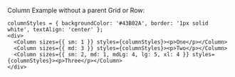 Column Example without a parent Grid or Row:

    columnStyles = { backgroundColor: '#43B02A', border: '1px solid white', textAlign: 'center' };
    <div>
      <Column sizes={{ sm: 1 }} styles={columnStyles}><p>One</p></Column>
      <Column sizes={{ md: 3 }} styles={columnStyles}><p>Two</p></Column>
      <Column sizes={{ sm: 2, md: 1, mdLg: 4, lg: 5, xl: 4 }} styles={columnStyles}><p>Three</p></Column>
    </div>
